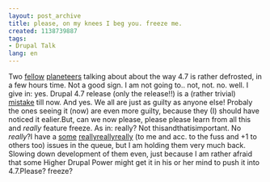 ```yaml
---
layout: post_archive
title: please, on my knees I beg you. freeze me.
created: 1138739887
tags:
- Drupal Talk
lang: en
---
```

Two [fellow](http://www.angrydonuts.com/node/26) [planeteers](http://www.reyero.net/en/node/113) talking about about the way 4.7 is rather defrosted, in a few hours time. Not a good sign. I am not going to.. not, not. no. well. I give in: yes. Drupal 4.7 release (only the release!!) is a (rather trivial) [mistake](http://www.webschuur.com/node/410) till now. And yes. We all are just as guilty as anyone else! Probaly the ones seeing it (now) are even more guilty, because they (I) should have noticed it ealier.But, can we now please, please please learn from all this and _really_ feature freeze. As in: really? Not thisandthatisimportant. No _really_?I have a [some](http://drupal.org/node/46941) [reallyreallyreally](http://drupal.org/node/18260)  (to me and acc. to the fuss and +1 to others too) issues in the queue, but I am holding them very much back. Slowing down development of them even, just because I am rather afraid that some Higher Drupal Power might get it in his or her mind to push it into 4.7.Please? freeze?
